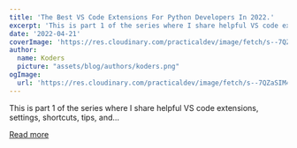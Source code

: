 ```yaml
---
title: 'The Best VS Code Extensions For Python Developers In 2022.'
excerpt: 'This is part 1 of the series where I share helpful VS code extensions, settings, shortcuts, tips, and...'
date: '2022-04-21'
coverImage: 'https://res.cloudinary.com/practicaldev/image/fetch/s--7QZaSIM4--/c_imagga_scale,f_auto,fl_progressive,h_420,q_auto,w_1000/https://dev-to-uploads.s3.amazonaws.com/uploads/articles/vii4yu977amda0jgtwld.png'
author:
  name: Koders
  picture: "assets/blog/authors/koders.png"
ogImage:
  url: 'https://res.cloudinary.com/practicaldev/image/fetch/s--7QZaSIM4--/c_imagga_scale,f_auto,fl_progressive,h_420,q_auto,w_1000/https://dev-to-uploads.s3.amazonaws.com/uploads/articles/vii4yu977amda0jgtwld.png'
---
```


This is part 1 of the series where I share helpful VS code extensions, settings, shortcuts, tips, and...

[Read more](https://dev.to/wiseai/vs-code-extensions-for-python-developers-3n9b)

